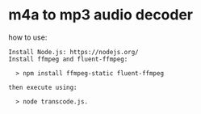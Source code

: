 # m4a to mp3 audio decoder

how to use:
```
Install Node.js: https://nodejs.org/
Install ffmpeg and fluent-ffmpeg:

  > npm install ffmpeg-static fluent-ffmpeg

then execute using:

  > node transcode.js.
```
